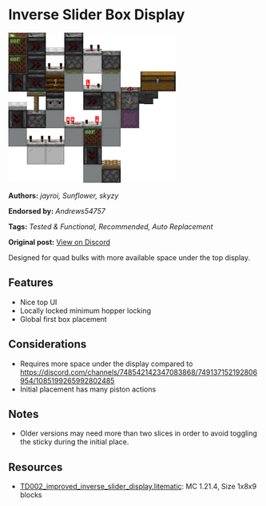 # Inverse Slider Box Display
<img alt="area_render_82_.png" src="images/area_render_82_.png?raw=1" height="300px">

**Authors:** *jayroi, Sunflower, skyzy*

**Endorsed by:** *Andrews54757*

**Tags:** *Tested & Functional, Recommended, Auto Replacement*

**Original post:** [View on Discord](https://discord.com/channels/1375556143186837695/1388927809933676635)

Designed for quad bulks with more available space under the top display.

## Features
- Nice top UI
- Locally locked minimum hopper locking
- Global first box placement

## Considerations
- Requires more space under the display compared to https://discord.com/channels/748542142347083868/749137152192806954/1085199265992802485
- Initial placement has many piston actions

## Notes
- Older versions may need more than two slices in order to avoid toggling the sticky during the initial place.

## Resources
- [TD002_improved_inverse_slider_display.litematic](attachments/TD002_improved_inverse_slider_display.litematic): MC 1.21.4, Size 1x8x9 blocks
